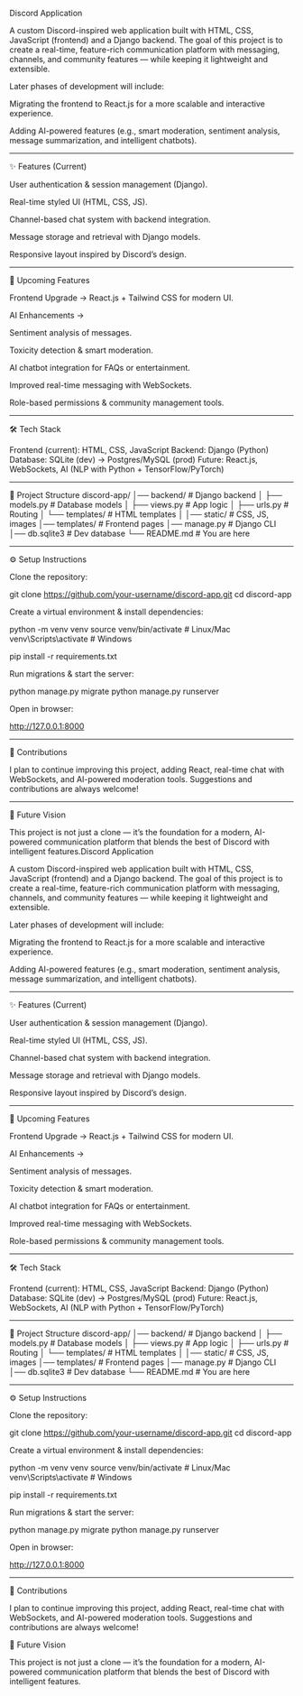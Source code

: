 Discord Application

A custom Discord-inspired web application built with HTML, CSS, JavaScript (frontend) and a Django backend.
The goal of this project is to create a real-time, feature-rich communication platform with messaging, channels, and community features — while keeping it lightweight and extensible.

Later phases of development will include:

Migrating the frontend to React.js for a more scalable and interactive experience.

Adding AI-powered features (e.g., smart moderation, sentiment analysis, message summarization, and intelligent chatbots).
___________________________________________________________________________________________________________________________________________________________________________________________________________________________________________________________________________________________________________________________

✨ Features (Current)

User authentication & session management (Django).

Real-time styled UI (HTML, CSS, JS).

Channel-based chat system with backend integration.

Message storage and retrieval with Django models.

Responsive layout inspired by Discord’s design.
___________________________________________________________________________________________________________________________________________________________________________________________________________________________________________________________________________________________________________________________

🚀 Upcoming Features

Frontend Upgrade → React.js + Tailwind CSS for modern UI.

AI Enhancements →

Sentiment analysis of messages.

Toxicity detection & smart moderation.

AI chatbot integration for FAQs or entertainment.

Improved real-time messaging with WebSockets.

Role-based permissions & community management tools.
___________________________________________________________________________________________________________________________________________________________________________________________________________________________________________________________________________________________________________________________

🛠️ Tech Stack

Frontend (current): HTML, CSS, JavaScript
Backend: Django (Python)
Database: SQLite (dev) → Postgres/MySQL (prod)
Future: React.js, WebSockets, AI (NLP with Python + TensorFlow/PyTorch)
___________________________________________________________________________________________________________________________________________________________________________________________________________________________________________________________________________________________________________________________

📂 Project Structure
discord-app/
│── backend/          # Django backend
│   ├── models.py     # Database models
│   ├── views.py      # App logic
│   ├── urls.py       # Routing
│   └── templates/    # HTML templates
│
│── static/           # CSS, JS, images
│── templates/        # Frontend pages
│── manage.py         # Django CLI
│── db.sqlite3        # Dev database
└── README.md         # You are here
___________________________________________________________________________________________________________________________________________________________________________________________________________________________________________________________________________________________________________________________

⚙️ Setup Instructions

Clone the repository:

git clone https://github.com/your-username/discord-app.git
cd discord-app


Create a virtual environment & install dependencies:

python -m venv venv
source venv/bin/activate   # Linux/Mac
venv\Scripts\activate      # Windows

pip install -r requirements.txt


Run migrations & start the server:

python manage.py migrate
python manage.py runserver


Open in browser:

http://127.0.0.1:8000
___________________________________________________________________________________________________________________________________________________________________________________________________________________________________________________________________________________________________________________________

🤝 Contributions

I plan to continue improving this project, adding React, real-time chat with WebSockets, and AI-powered moderation tools. Suggestions and contributions are always welcome!
___________________________________________________________________________________________________________________________________________________________________________________________________________________________________________________________________________________________________________________________

📌 Future Vision

This project is not just a clone — it’s the foundation for a modern, AI-powered communication platform that blends the best of Discord with intelligent features.Discord Application

A custom Discord-inspired web application built with HTML, CSS, JavaScript (frontend) and a Django backend.
The goal of this project is to create a real-time, feature-rich communication platform with messaging, channels, and community features — while keeping it lightweight and extensible.

Later phases of development will include:

Migrating the frontend to React.js for a more scalable and interactive experience.

Adding AI-powered features (e.g., smart moderation, sentiment analysis, message summarization, and intelligent chatbots).
___________________________________________________________________________________________________________________________________________________________________________________________________________________________________________________________________________________________________________________________

✨ Features (Current)

User authentication & session management (Django).

Real-time styled UI (HTML, CSS, JS).

Channel-based chat system with backend integration.

Message storage and retrieval with Django models.

Responsive layout inspired by Discord’s design.

___________________________________________________________________________________________________________________________________________________________________________________________________________________________________________________________________________________________________________________________

🚀 Upcoming Features

Frontend Upgrade → React.js + Tailwind CSS for modern UI.

AI Enhancements →

Sentiment analysis of messages.

Toxicity detection & smart moderation.

AI chatbot integration for FAQs or entertainment.

Improved real-time messaging with WebSockets.

Role-based permissions & community management tools.

___________________________________________________________________________________________________________________________________________________________________________________________________________________________________________________________________________________________________________________________

🛠️ Tech Stack

Frontend (current): HTML, CSS, JavaScript
Backend: Django (Python)
Database: SQLite (dev) → Postgres/MySQL (prod)
Future: React.js, WebSockets, AI (NLP with Python + TensorFlow/PyTorch)
___________________________________________________________________________________________________________________________________________________________________________________________________________________________________________________________________________________________________________________________

📂 Project Structure
discord-app/
│── backend/          # Django backend
│   ├── models.py     # Database models
│   ├── views.py      # App logic
│   ├── urls.py       # Routing
│   └── templates/    # HTML templates
│
│── static/           # CSS, JS, images
│── templates/        # Frontend pages
│── manage.py         # Django CLI
│── db.sqlite3        # Dev database
└── README.md         # You are here
___________________________________________________________________________________________________________________________________________________________________________________________________________________________________________________________________________________________________________________________

⚙️ Setup Instructions

Clone the repository:

git clone https://github.com/your-username/discord-app.git
cd discord-app


Create a virtual environment & install dependencies:

python -m venv venv
source venv/bin/activate   # Linux/Mac
venv\Scripts\activate      # Windows

pip install -r requirements.txt


Run migrations & start the server:

python manage.py migrate
python manage.py runserver


Open in browser:

http://127.0.0.1:8000
___________________________________________________________________________________________________________________________________________________________________________________________________________________________________________________________________________________________________________________________

🤝 Contributions

I plan to continue improving this project, adding React, real-time chat with WebSockets, and AI-powered moderation tools. Suggestions and contributions are always welcome!

📌 Future Vision

This project is not just a clone — it’s the foundation for a modern, AI-powered communication platform that blends the best of Discord with intelligent features.
